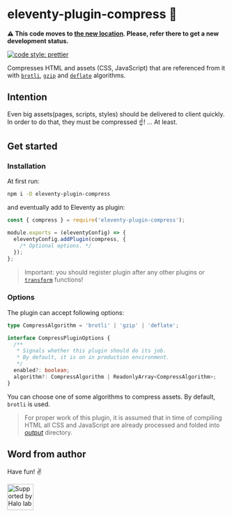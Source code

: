 # eleventy-plugin-compress 👜

**⚠️ This code moves to [the new location](https://github.com/Halo-Lab/eleventy-packages). Please, refer there to get a new development status.**

[![code style: prettier](https://img.shields.io/badge/code_style-prettier-ff69b4.svg?style=flat-square)](https://github.com/prettier/prettier)

Compresses HTML and assets (CSS, JavaScript) that are referenced from it with [`brotli`](https://brotli.org), [`gzip`](http://www.gzip.org) and [`deflate`](https://en.wikipedia.org/wiki/Deflate) algorithms.

## Intention

Even big assets(pages, scripts, styles) should be delivered to client quickly. In order to do that, they must be compressed ☝️! ... At least.

## Get started

### Installation

At first run:

```sh
npm i -D eleventy-plugin-compress
```

and eventually add to Eleventy as plugin:

```js
const { compress } = require('eleventy-plugin-compress');

module.exports = (eleventyConfig) => {
  eleventyConfig.addPlugin(compress, {
    /* Optional options. */
  });
};
```

> Important: you should register plugin after any other plugins or [`transform`](https://www.11ty.dev/docs/config/#transforms) functions!

### Options

The plugin can accept following options:

```ts
type CompressAlgorithm = 'brotli' | 'gzip' | 'deflate';

interface CompressPluginOptions {
  /**
   * Signals whether this plugin should do its job.
   * By default, it is on in production environment.
   */
  enabled?: boolean;
  algorithm?: CompressAlgorithm | ReadonlyArray<CompressAlgorithm>;
}
```

You can choose one of some algorithms to compress assets. By default, `brotli` is used.

> For proper work of this plugin, it is assumed that in time of compiling HTML all CSS and JavaScript are already processed and folded into [_output_](https://www.11ty.dev/docs/config/#output-directory) directory.

## Word from author

Have fun! ✌️

<a href="https://www.halo-lab.com/?utm_source=github">
  <img src="https://dgestran.sirv.com/Images/supported-by-halolab.png" alt="Supported by Halo lab" height="60">
</a>
